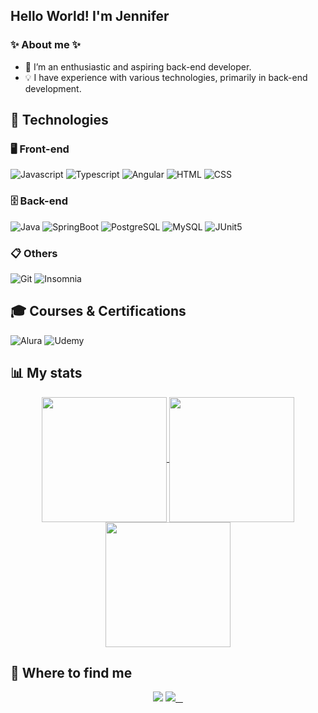 ## Hello World! I'm Jennifer

### ✨ About me ✨
- 🌱 I’m an enthusiastic and aspiring back-end developer.
- 💡 I have experience with various technologies, primarily in back-end development.

## 🚀 Technologies

### 🖥 Front-end

![Javascript](https://img.shields.io/badge/-Javascript-D6990B?style=flat&logo=javascript&logoColor=white)
![Typescript](https://img.shields.io/badge/-Typescript-2A8DDB?style=flat&logo=typescript&logoColor=white)
![Angular](https://img.shields.io/badge/-Angular-E21E1E?style=flat&logo=angular&logoColor=white)
![HTML](https://img.shields.io/badge/-HTML-FE6400?style=flat&logo=HTML5&logoColor=white)
![CSS](https://img.shields.io/badge/-CSS-1572B6?style=flat&logo=CSS3&logoColor=white)

### 🗄 Back-end

![Java](https://img.shields.io/badge/-Java-FE6400?style=flat&logo=openjdk&logoColor=white)
![SpringBoot](https://img.shields.io/badge/-SpringBoot-71BE36?style=flat&logo=spring&logoColor=white)
![PostgreSQL](https://img.shields.io/badge/-PostgreSQL-1572B6?style=flat&logo=postgresql&logoColor=white)
![MySQL](https://img.shields.io/badge/-MySQL-00758F?style=flat&logo=mysql&logoColor=white)
![JUnit5](https://img.shields.io/badge/-JUnit5-2DA543?style=flat&logo=junit5&logoColor=white)

### 📋 Others

![Git](https://img.shields.io/badge/-Git-eb4e15?style=flat&logo=git&logoColor=white)
![Insomnia](https://img.shields.io/badge/-Insomnia-4000FE?style=flat&logo=insomnia&logoColor=white)

## 🎓 Courses & Certifications

![Alura](https://custom-icon-badges.demolab.com/badge/Alura-001332?logo=alura-white&logoColor=fff)
![Udemy](https://img.shields.io/badge/Udemy-A435F0?logo=udemy&logoColor=fff)

## 📊 My stats
<p align="center">
  <a href="https://github.com/anuraghazra/github-readme-stats">
    <img height=200 align="center" src="https://github-readme-stats.vercel.app/api?username=JenniferReetz&count_private=true&show_icons=true&theme=tokyonight&custom_title=Github%20Status" />
  </a>
  <a href="https://github.com/anuraghazra/convoychat">
    <img height=200 align="center" src="https://github-readme-stats.vercel.app/api/top-langs/?username=JenniferReetz&layout=compact&theme=tokyonight&langs_count=8&card_width=320" />
  </a>
  <a href="https://github.com/vn7n24fzkq/github-profile-summary-cards">
    <img height=200 align="center" src="http://github-profile-summary-cards.vercel.app/api/cards/profile-details?username=JenniferReetz&theme=tokyonight" />
  </a>
</p>

## 📱 Where to find me
<p align="center">
  <a>
    <img src="https://img.shields.io/badge/-jenniferheloisareetz@gmail.com-c14438?style=flat&logo=Gmail&logoColor=white&link=mailto:jenniferheloisareetz@gmail.com" />
  </a>
    <a href="https://www.linkedin.com/in/jennifer-reetz-827b27318/">
    <img src="https://img.shields.io/badge/-Jennifer-blue?style=flat&logo=Linkedin&logoColor=white&link=https://www.linkedin.com/in/jennifer-reetz-827b27318/" />
  </a>
</p>
